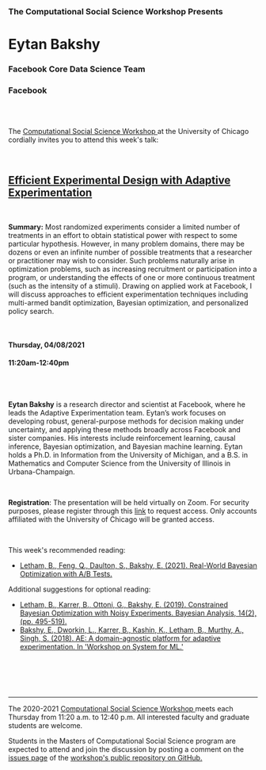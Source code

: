




<br>

<h3 class=pfblock-header> The Computational Social Science Workshop Presents </h3>

<h1 class=pfblock-header3> Eytan Bakshy</h1>
<h3 class=pfblock-header3> Facebook Core Data Science Team </h3>
<h3 class=pfblock-header3> Facebook </h3>

<br><br>



<p class=pfblock-header3>The <a href="https://macss.uchicago.edu/content/computation-workshop"> Computational Social Science Workshop </a> at the University of Chicago cordially invites you to attend this week's talk:</p>



<br>

<div class=pfblock-header3>
<h2 class=pfblock-header>
  <a href=https://github.com/uchicago-computation-workshop/Spring2021/tree/master/04-08_Bakshy> Efficient Experimental Design with Adaptive Experimentation </a>
</h2>

<br>
</div>



<p class=footertext2>

**Summary:** Most randomized experiments consider a limited number of treatments in an effort to obtain statistical power with respect to some particular hypothesis.  However, in many problem domains, there may be dozens or even an infinite number of possible treatments that a researcher or practitioner may wish to consider.  Such problems naturally arise in optimization problems, such as increasing recruitment or participation into a program, or understanding the effects of one or more continuous treatment (such as the intensity of a stimuli).  Drawing on applied work at Facebook, I will discuss approaches to efficient experimentation techniques including multi-armed bandit optimization, Bayesian optimization, and personalized policy search.

</p>

<br>

<h4 class=pfblock-header3> Thursday, 04/08/2021 </h4>
<h4 class=pfblock-header3> 11:20am-12:40pm </h4>

<br><br>

<p class=footertext2>

**Eytan Bakshy** is a research director and scientist at Facebook, where he leads the Adaptive Experimentation team.  Eytan’s work focuses on developing robust, general-purpose methods for decision making under uncertainty, and applying these methods broadly across Facebook and sister companies.  His interests include reinforcement learning, causal inference, Bayesian optimization, and Bayesian machine learning.  Eytan holds a Ph.D. in Information from the University of Michigan, and a B.S. in Mathematics and Computer Science from the University of Illinois in Urbana-Champaign.

</p>

<br>

**Registration**: The presentation will be held virtually on Zoom. For security purposes, please register through this [link](https://uchicago.zoom.us/meeting/register/tJErfu6vqjMpE9xmQAuBstken9es1UOfeBzh) to request access. Only accounts affiliated with the University of Chicago will be granted access.

<br>

This week's recommended reading:

- [Letham, B., Feng, Q., Daulton, S., Bakshy, E. (2021). Real-World Bayesian Optimization with A/B Tests.](https://github.com/uchicago-computation-workshop/Spring2021/blob/master/04-08_Bakshy/bayesopt_for_ab_testing_review.pdf)

Additional suggestions for optional reading:

- [Letham, B., Karrer, B., Ottoni, G., Bakshy, E. (2019). Constrained Bayesian Optimization with Noisy Experiments. Bayesian Analysis, 14(2), (pp. 495-519).](https://github.com/uchicago-computation-workshop/Spring2021/blob/master/04-08_Bakshy/18_BA1110.pdf)
- [Bakshy, E., Dworkin, L., Karrer, B., Kashin, K., Letham, B., Murthy, A., Singh, S. (2018). AE: A domain-agnostic platform for adaptive experimentation. In 'Workshop on System for ML.'](https://github.com/uchicago-computation-workshop/Spring2021/blob/master/04-08_Bakshy/ae_workshop_2018.pdf)

<br>

<br><br>

---

<p class=footertext> The 2020-2021 <a href="https://macss.uchicago.edu/content/computation-workshop"> Computational Social Science Workshop </a> meets each Thursday from 11:20 a.m. to 12:40 p.m. All interested faculty and graduate students are welcome.</p>



<p class=footertext>Students in the Masters of Computational Social Science program are expected to attend and join the discussion by posting a comment on the <a href=https://github.com/uchicago-computation-workshop/Spring2021/issues/2>issues page</a> of the <a href=https://github.com/uchicago-computation-workshop/Spring2021/tree/master/04-08_Bakshy>workshop's public repository on GitHub.</a></p>

